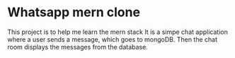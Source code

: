 # Whatsapp mern clone

This project is to help me learn the mern stack
It is a simpe chat application where a user sends a message, which goes to mongoDB. Then the chat room displays the messages from the database.
